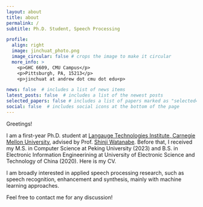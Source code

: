 ```yaml
---
layout: about
title: about
permalink: /
subtitle: Ph.D. Student, Speech Processing

profile: 
  align: right
  image: jinchuat_photo.png
  image_circular: false # crops the image to make it circular
  more_info: >
    <p>GHC 6609, CMU Campus</p>
    <p>Pittsburgh, PA, 15213</p>
    <p>jinchuat at andrew dot cmu dot edu<p>

news: false  # includes a list of news items
latest_posts: false  # includes a list of the newest posts
selected_papers: false # includes a list of papers marked as "selected={true}"
social: false  # includes social icons at the bottom of the page
---
```


<!-- Write your biography here. Tell the world about yourself. Link to your favorite [subreddit](http://reddit.com). You can put a picture in, too. The code is already in, just name your picture `prof_pic.jpg` and put it in the `img/` folder.

Put your address / P.O. box / other info right below your picture. You can also disable any of these elements by editing `profile` property of the YAML header of your `_pages/about.md`. Edit `_bibliography/papers.bib` and Jekyll will render your [publications page](/al-folio/publications/) automatically.

Link to your social media connections, too. This theme is set up to use [Font Awesome icons](http://fortawesome.github.io/Font-Awesome/) and [Academicons](https://jpswalsh.github.io/academicons/), like the ones below. Add your Facebook, Twitter, LinkedIn, Google Scholar, or just disable all of them. -->

Greetings! 

I am a first-year Ph.D. student at [Langauge Technologies Institute, Carnegie Mellon University](https://lti.cs.cmu.edu/), advised by Prof. [Shinji Watanabe](https://sites.google.com/view/shinjiwatanabe). Before that, I received my M.S. in Computer Science at Peking University (2023) and B.S. in Electronic Information Engineerining at University of Electronic Science and Technology of China (2020). Here is my CV.

I am broadly interested in applied speech processing research, such as speech recognition, enhancement and synthesis, mainly with machine learning approaches.

Feel free to contact me for any discussion!